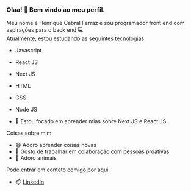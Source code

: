 ### Olaa! 👋 Bem vindo ao meu perfil.

Meu nome é Henrique Cabral Ferraz e sou programador front end com aspirações para o back end 💻 </br> Atualmente, estou estudando as seguintes tecnologias: 
 - Javascript
 - React JS
 - Next JS
 - HTML
 - CSS
 - Node JS
 
 - 🌱 Estou focado em aprender mias sobre Next JS e React JS...
 
Coisas sobre mim: 
  - 😄 Adoro aprender coisas novas
  - 👯 Gosto de trabalhar em colaboração com pessoas proativas
  - 🐶 Adoro animais

Pode entrar em contato comigo por aqui: 
  - 📫 [LinkedIn](https://www.linkedin.com/in/henrique-cabral-ferraz-8b2b68163/)

<!--
**HCFerraz/HCFerraz** is a ✨ _special_ ✨ repository because its `README.md` (this file) appears on your GitHub profile.

Here are some ideas to get you started:

- 🔭 I’m currently working on ...
- 🌱 I’m currently learning ...
- 👯 I’m looking to collaborate on ...
- 🤔 I’m looking for help with ...
- 💬 Ask me about ...
- 📫 How to reach me: ...
- 😄 Pronouns: ...
- ⚡ Fun fact: ...
-->
